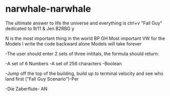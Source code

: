 # narwhale-narwhale
The ultimate answer to life the universe and everything is ctrl+v
"Fall Guy" dedicated to 9/11 & Jen 
B2RBG
y

N is the most important thing in the world
BP
GH Most important
VW for the Models
I write the code backward alone
Models will take forever




-The user should enter 2 sets of three inititals, the formula should return:

-A set of 6 Numbers
-A set of 256 characters
-Boolean



-Jump off the top of the building, build up to terminal velocity and see who land first ("Fall Guy Scenario")-Per

-Die Zaberflute- AN




